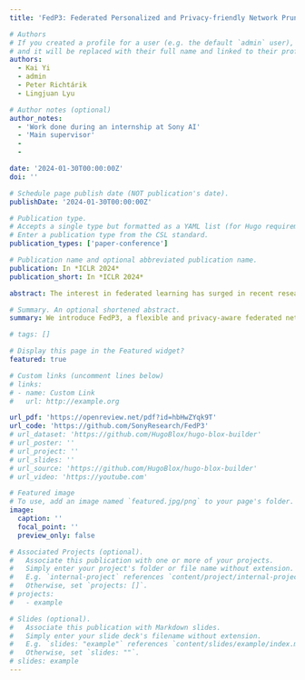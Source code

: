 ```yaml
---
title: 'FedP3: Federated Personalized and Privacy-friendly Network Pruning under Model Heterogeneity'

# Authors
# If you created a profile for a user (e.g. the default `admin` user), write the username (folder name) here
# and it will be replaced with their full name and linked to their profile.
authors:
  - Kai Yi
  - admin
  - Peter Richtárik
  - Lingjuan Lyu

# Author notes (optional)
author_notes:
  - 'Work done during an internship at Sony AI'
  - 'Main supervisor'
  - 
  - 

date: '2024-01-30T00:00:00Z'
doi: ''

# Schedule page publish date (NOT publication's date).
publishDate: '2024-01-30T00:00:00Z'

# Publication type.
# Accepts a single type but formatted as a YAML list (for Hugo requirements).
# Enter a publication type from the CSL standard.
publication_types: ['paper-conference']

# Publication name and optional abbreviated publication name.
publication: In *ICLR 2024*
publication_short: In *ICLR 2024*

abstract: The interest in federated learning has surged in recent research due to its unique ability to train a global model using privacy-secured information held locally on each client. This paper pays particular attention to the issue of client-side model heterogeneity, a pervasive challenge in the practical implementation of FL that escalates its complexity. Assuming a scenario where each client possesses varied memory storage, processing capabilities and network bandwidth - a phenomenon referred to as system heterogeneity - there is a pressing need to customize a unique model for each client. In response to this, we present an effective and adaptable federated framework FedP3, representing Federated Personalized and Privacy-friendly network Pruning, tailored for model heterogeneity scenarios. Our proposed methodology can incorporate and adapt well-established techniques to its specific instances.

# Summary. An optional shortened abstract.
summary: We introduce FedP3, a flexible and privacy-aware federated network pruning framework, addressing model heterogeneity and allowing client-specific personalization.

# tags: []

# Display this page in the Featured widget?
featured: true

# Custom links (uncomment lines below)
# links:
# - name: Custom Link
#   url: http://example.org

url_pdf: 'https://openreview.net/pdf?id=hbHwZYqk9T'
url_code: 'https://github.com/SonyResearch/FedP3'
# url_dataset: 'https://github.com/HugoBlox/hugo-blox-builder'
# url_poster: ''
# url_project: ''
# url_slides: ''
# url_source: 'https://github.com/HugoBlox/hugo-blox-builder'
# url_video: 'https://youtube.com'

# Featured image
# To use, add an image named `featured.jpg/png` to your page's folder.
image:
  caption: ''
  focal_point: ''
  preview_only: false

# Associated Projects (optional).
#   Associate this publication with one or more of your projects.
#   Simply enter your project's folder or file name without extension.
#   E.g. `internal-project` references `content/project/internal-project/index.md`.
#   Otherwise, set `projects: []`.
# projects:
#   - example

# Slides (optional).
#   Associate this publication with Markdown slides.
#   Simply enter your slide deck's filename without extension.
#   E.g. `slides: "example"` references `content/slides/example/index.md`.
#   Otherwise, set `slides: ""`.
# slides: example
---
```


<!-- {{% callout note %}}
Click the _Cite_ button above to demo the feature to enable visitors to import publication metadata into their reference management software.
{{% /callout %}}

{{% callout note %}}
Create your slides in Markdown - click the _Slides_ button to check out the example.
{{% /callout %}}

Add the publication's **full text** or **supplementary notes** here. You can use rich formatting such as including [code, math, and images](https://docs.hugoblox.com/content/writing-markdown-latex/). -->
